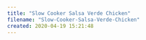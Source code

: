 ```yaml
---
title: "Slow Cooker Salsa Verde Chicken"
filename: "Slow-Cooker-Salsa-Verde-Chicken"
created: 2020-04-19 15:21:48
---
```

